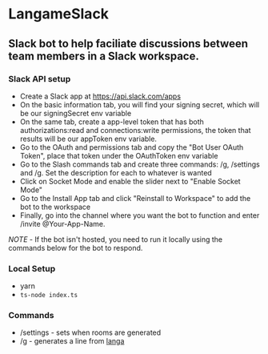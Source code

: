 # LangameSlack

## Slack bot to help faciliate discussions between team members in a Slack workspace.

### Slack API setup

- Create a Slack app at https://api.slack.com/apps
- On the basic information tab, you will find your signing secret, which will be our signingSecret env variable
- On the same tab, create a app-level token that has both authorizations:read and connections:write permissions, the token that results will be our appToken env variable.
- Go to the OAuth and permissions tab and copy the "Bot User OAuth Token", place that token under the OAuthToken env variable
- Go to the Slash commands tab and create three commands: /g, /settings and /g. Set the description for each to whatever is wanted
- Click on Socket Mode and enable the slider next to "Enable Socket Mode"
- Go to the Install App tab and click "Reinstall to Workspace" to add the bot to the workspace
- Finally, go into the channel where you want the bot to function and enter /invite @Your-App-Name.

*NOTE* - If the bot isn't hosted, you need to run it locally using the commands below for the bot to respond.

### Local Setup
- yarn
- `ts-node index.ts`

### Commands

- /settings - sets when rooms are generated
- /g - generates a line from [langa](https://langa.me/)
